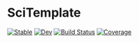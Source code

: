 # SciTemplate

[![Stable](https://img.shields.io/badge/docs-stable-blue.svg)](https://nrminor.github.io/SciTemplate.jl/stable/)
[![Dev](https://img.shields.io/badge/docs-dev-blue.svg)](https://nrminor.github.io/SciTemplate.jl/dev/)
[![Build Status](https://github.com/nrminor/SciTemplate.jl/actions/workflows/CI.yml/badge.svg?branch=main)](https://github.com/nrminor/SciTemplate.jl/actions/workflows/CI.yml?query=branch%3Amain)
[![Coverage](https://codecov.io/gh/nrminor/SciTemplate.jl/branch/main/graph/badge.svg)](https://codecov.io/gh/nrminor/SciTemplate.jl)
